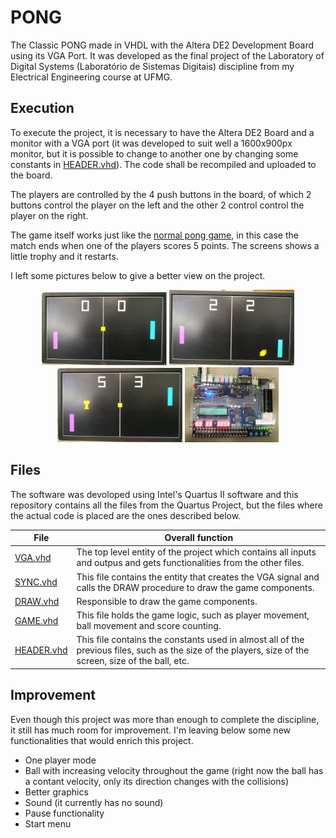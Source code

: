 # PONG
The Classic PONG made in VHDL with the Altera DE2 Development Board using its VGA Port. It was developed as the final project of the Laboratory of Digital Systems (Laboratório de Sistemas Digitais) discipline from my Electrical Engineering course at UFMG.

## Execution
To execute the project, it is necessary to have the Altera DE2 Board and a monitor with a VGA port (it was developed to suit well a 1600x900px monitor, but it is possible to change to another one by changing some constants in [HEADER.vhd](HEADER.vhd)). The code shall be recompiled and uploaded to the board.

The players are controlled by the 4 push buttons in the board, of which 2 buttons control the player on the left and the other 2 control control the player on the right.

The game itself works just like the [normal pong game](https://www.ponggame.org/), in this case the match ends when one of the players scores 5 points. The screens shows a little trophy and it restarts.

I left some pictures below to give a better view on the project.

<p align="center">
  <img src="pictures/start.jpg" width="200" title="Initial state">
  <img src="pictures/game.jpg" width="200" title="Game in progress">
  <img src="pictures/victory.jpg" width="200" title="Player 1 wins">  
  <img src="pictures/board.jpg"  height="120" title="Altera DE2 Board">
</p>

## Files
The software was devoloped using Intel's Quartus II software and this repository contains all the files from the Quartus Project, but the files where the actual code is placed are the ones described below.

File                     | Overall function
---                      | ---
[VGA.vhd](VGA.vhd)       | The top level entity of the project which contains all inputs and outpus and gets functionalities from the other files.
[SYNC.vhd](SYNC.vhd)     | This file contains the entity that creates the VGA signal and calls the DRAW procedure to draw the game components.
[DRAW.vhd](DRAW.vhd)     | Responsible to draw the game components.
[GAME.vhd](GAME.vhd)     | This file holds the game logic, such as player movement, ball movement and score counting.
[HEADER.vhd](HEADER.vhd) | This file contains the constants used in almost all of the previous files, such as the size of the players, size of the screen, size of the ball, etc.

## Improvement
Even though this project was more than enough to complete the discipline, it still has much room for improvement. I'm leaving below some new functionalities that would enrich this project.
* One player mode
* Ball with increasing velocity throughout the game (right now the ball has a contant velocity, only its direction changes with the collisions)
* Better graphics
* Sound (it currently has no sound)
* Pause functionality
* Start menu

